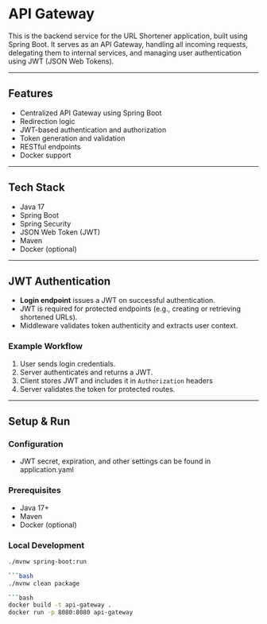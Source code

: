 # API Gateway

This is the backend service for the URL Shortener application, built using Spring Boot. It serves as an API Gateway, handling all incoming requests, delegating them to internal services, and managing user authentication using JWT (JSON Web Tokens).

---

## Features

- Centralized API Gateway using Spring Boot
- Redirection logic
- JWT-based authentication and authorization
- Token generation and validation
- RESTful endpoints
- Docker support

---

## Tech Stack

- Java 17
- Spring Boot
- Spring Security
- JSON Web Token (JWT)
- Maven
- Docker (optional)

---

## JWT Authentication

- **Login endpoint** issues a JWT on successful authentication.
- JWT is required for protected endpoints (e.g., creating or retrieving shortened URLs).
- Middleware validates token authenticity and extracts user context.

### Example Workflow

1. User sends login credentials.
2. Server authenticates and returns a JWT.
3. Client stores JWT and includes it in `Authorization` headers
4. Server validates the token for protected routes.

---

## Setup & Run

### Configuration
- JWT secret, expiration, and other settings can be found in application.yaml

### Prerequisites

- Java 17+
- Maven
- Docker (optional)

### Local Development

```bash
./mvnw spring-boot:run

```bash
./mvnw clean package

```bash
docker build -t api-gateway .
docker run -p 8080:8080 api-gateway


